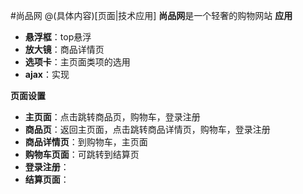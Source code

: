 #尚品网
@(具体内容)[页面|技术应用]
**尚品网**是一个轻奢的购物网站
**应用**
-  **悬浮框**：top悬浮
-  **放大镜**：商品详情页
-  **选项卡**：主页面类项的选用
-  **ajax**：实现

**页面设置**
-  **主页面**：点击跳转商品页，购物车，登录注册
-  **商品页**：返回主页面，点击跳转商品详情页，购物车，登录注册
-  **商品详情页**：到购物车，主页面
-  **购物车页面**：可跳转到结算页
-  **登录注册**：
-  **结算页面**：